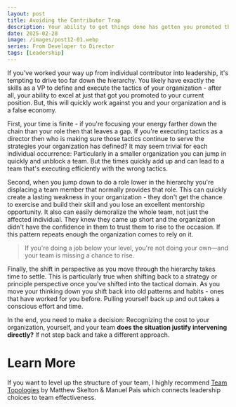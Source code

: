 ```yaml
---
layout: post
title: Avoiding the Contributor Trap
description: Your ability to get things done has gotten you promoted throughout your career.  To keep growing you're going to need to leave that behind and change strategies to avoid the contributor trap
date: 2025-02-28
image: /images/post12-01.webp
series: From Developer to Director
tags: [Leadership]
---
```


If you've worked your way up from individual contributor into leadership, it's tempting to drive too far down the hierarchy.  You likely have exactly the skills as a VP to define and execute the tactics of your organization - after all, your ability to excel at just that got you promoted to your current position.  But, this will quickly work against you and your organization and is a false economy.

First, your time is finite - if you're focusing your energy farther down the chain than your role then that leaves a gap.  If you're executing tactics as a director then who is making sure those tactics continue to serve the strategies your organization has defined?  It may seem trivial for each individual occurrence: Particularly in a smaller organization you can jump in quickly and unblock a team.  But the times quickly add up and can lead to a team that's executing efficiently with the wrong tactics.

Second, when you jump down to do a role lower in the hierarchy you're displacing a team member that normally provides that role.  This can quickly create a lasting weakness in your organization - they don't get the chance to exercise and build their skill and you lose an excellent mentorship opportunity.  It also can easily demoralize the whole team, not just the affected individual.  They knew they came up short and the organization didn't have the confidence in them to trust them to rise to the occasion.  If this pattern repeats enough the organization comes to rely on it.

> If you're doing a job below your level, you're not doing your own—and your team is missing a chance to rise.

Finally, the shift in perspective as you move through the hierarchy takes time to settle.  This is particularly true when shifting back to a strategy or principle perspective once you've shifted into the tactical domain.  As you move your thinking down you shift back into old patterns and habits - ones that have worked for you before.  Pulling yourself back up and out takes a conscious effort and time.  

In the end, you need to make a decision: Recognizing the cost to your organization, yourself, and your team **does the situation justify intervening directly?**  If not step back and take a different approach.

# Learn More

If you want to level up the structure of your team, I highly recommend [Team Topologies](https://a.co/d/eYRlrjx) by Matthew Skelton & Manuel Pais which connects leadership choices to team effectiveness.
